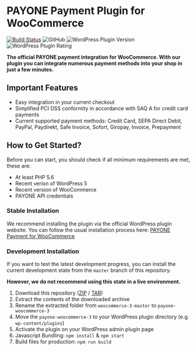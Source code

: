 PAYONE Payment Plugin for WooCommerce
=====================================

[![Build Status](https://travis-ci.org/PAYONE-GmbH/woocommerce-3.svg?branch=master)](https://travis-ci.org/PAYONE-GmbH/woocommerce-3)
![GitHub](https://img.shields.io/github/license/PAYONE-GmbH/woocommerce-3)
![WordPress Plugin Version](https://img.shields.io/wordpress/plugin/v/bs-payone-woocommerce)
![WordPress Plugin Rating](https://img.shields.io/wordpress/plugin/stars/bs-payone-woocommerce)

**The official PAYONE payment integration for WooCommerce. With our plugin you can integrate
numerous payment methods into your shop in just a few minutes.**

Important Features
------------------

 - Easy integration in your current checkout
 - Simplified PCI DSS conformity in accordance with SAQ A for credit card payments
 - Current supported payment methods: Credit Card, SEPA Direct Debit, PayPal, Paydirekt, Safe Invoice, Sofort, Giropay, Invoice, Prepayment

How to Get Started?
-------------------

Before you can start, you should check if all minimum requirements are met, these are:

 - At least PHP 5.6
 - Recent verion of WordPress 5
 - Recent version of WooCommerce
 - PAYONE API credentials

### Stable Installation

We recommend installing the plugin via the official WordPress plugin website.
You can follow the usual installation process here:
[PAYONE Payment for WooCommerce](https://wordpress.org/plugins/bs-payone-woocommerce/)

### Development Installation

If you want to test the latest development progress, you can install the current
development state from the `master` branch of this repository.

**However, we do not recommend using this state in a live environment.**

 1. Download this repository
    ([ZIP](https://github.com/PAYONE-GmbH/woocommerce-3/archive/master.zip) /
    [TAR](https://github.com/PAYONE-GmbH/woocommerce-3/archive/master.tar.gz))
 2. Extract the contents of the downloaded archive
 3. Rename the extracted folder from `woocommerce-3-master` to `payone-woocommerce-3`
 4. Move the `payone-woocommerce-3` to your WordPress plugin directory (e.g. `wp-content/plugins`)
 5. Activate the plugin on your WordPress admin plugin page
 6. Javascript Bundling: `npm install` & `npm start`
 7. Build files for production: `npm run build` 
